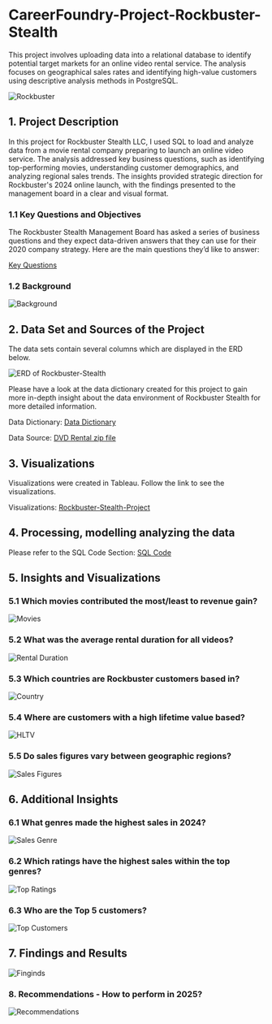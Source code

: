 # CareerFoundry-Project-Rockbuster-Stealth
This project involves uploading data into a relational database to identify potential target markets for an online video rental service. The analysis focuses on geographical sales rates and identifying high-value customers using descriptive analysis methods in PostgreSQL.

![Rockbuster](https://github.com/DanielsData91/danielsdata91.github.io/blob/master/images/Rockbuster_Project.png)

## 1. Project Description
In this project for Rockbuster Stealth LLC, I used SQL to load and analyze data from a movie rental company preparing to launch an online video service. The analysis addressed key business questions, such as identifying top-performing movies, understanding customer demographics, and analyzing regional sales trends. The insights provided strategic direction for Rockbuster's 2024 online launch, with the findings presented to the management board in a clear and visual format.

### 1.1 Key Questions and Objectives
The Rockbuster Stealth Management Board has asked a series of business questions and they expect data-driven answers that they can use for their 2020 company strategy. Here are the main questions they’d like to answer:

[Key Questions](https://github.com/DanielsData91/Rockbuster-Stealth-Project/blob/main/Rockbuster%20Images/Key%20Questions.jpg)


### 1.2 Background

![Background](https://github.com/DanielsData91/Rockbuster-Stealth-Project/blob/main/Background.jpg)


## 2. Data Set and Sources of the Project
The data sets contain several columns which are displayed in the ERD below.



![ERD of Rockbuster-Stealth](https://github.com/DanielsData91/Rockbuster-Stealth-Project/blob/main/ERD_Rockbuster.jpg)



Please have a look at the data dictionary created for this project to gain more in-depth insight about the data environment of Rockbuster Stealth for more detailed information.

Data Dictionary: [Data Dictionary](https://github.com/DanielsData91/Rockbuster-Stealth-Project/blob/main/Data%20Dictionary.pdf)

Data Source: [DVD Rental zip file](http://www.postgresqltutorial.com/wp-content/uploads/2019/05/dvdrental.zip)

## 3. Visualizations
Visualizations were created in Tableau. Follow the link to see the visualizations.

Visualizations: [Rockbuster-Stealth-Project](https://public.tableau.com/app/profile/daniel.m.ller6696/viz/Project_Rockbuster/LeastRevenue2019)

## 4. Processing, modelling analyzing the data

Please refer to the SQL Code Section: [SQL Code](https://github.com/DanielsData91/Rockbuster-Stealth-Project/tree/main/SQL%20Code)

## 5. Insights and Visualizations

### 5.1 Which movies contributed the most/least to revenue gain?

![Movies](https://github.com/DanielsData91/Rockbuster-Stealth-Project/blob/main/Rockbuster%20Images/Which%20movies%20contributed%20the%20least%20and%20the%20most%20to%20revenue%20gain%3F.jpg)

### 5.2 What was the average rental duration for all videos?

![Rental Duration](https://github.com/DanielsData91/Rockbuster-Stealth-Project/blob/main/Rockbuster%20Images/What%20does%20these%20basic%20statistics%20tell%20us%3F.jpg)

### 5.3 Which countries are Rockbuster customers based in?

![Country](https://github.com/DanielsData91/Rockbuster-Stealth-Project/blob/main/Rockbuster%20Images/Which%20countries%20are%20Rockbuster%20customers%20based%20in%3F.jpg)

### 5.4 Where are customers with a high lifetime value based?

![HLTV](https://github.com/DanielsData91/Rockbuster-Stealth-Project/blob/main/Rockbuster%20Images/Where%20are%20customers%20with%20a%20high%20lifetime%20value%20based%3F.jpg)

### 5.5 Do sales figures vary between geographic regions?

![Sales Figures](https://github.com/DanielsData91/Rockbuster-Stealth-Project/blob/main/Rockbuster%20Images/Do%20sales%20figures%20vary%20between%20geographic%20regions%3F.jpg)

## 6. Additional Insights

### 6.1 What genres made the highest sales in 2024?

![Sales Genre](https://github.com/DanielsData91/Rockbuster-Stealth-Project/blob/main/Rockbuster%20Images/What%20genres%20made%20the%20highest%20sales%3F.jpg)

### 6.2 Which ratings have the highest sales within the top genres?

![Top Ratings](https://github.com/DanielsData91/Rockbuster-Stealth-Project/blob/main/Rockbuster%20Images/Which%20ratings%20have%20the%20highest%20sales%20within%20the%20top%20genres%3F.jpg)

### 6.3 Who are the Top 5 customers?

![Top Customers](https://github.com/DanielsData91/Rockbuster-Stealth-Project/blob/main/Rockbuster%20Images/Who%20are%20the%20Top%205%20Customers%3F.jpg)

## 7. Findings and Results

![Finginds](https://github.com/DanielsData91/Rockbuster-Stealth-Project/blob/main/Rockbuster%20Images/Findings%20and%20Results.jpg)

### 8. Recommendations - How to perform in 2025?

![Recommendations](https://github.com/DanielsData91/Rockbuster-Stealth-Project/blob/main/Rockbuster%20Images/How%20to%20perform%20in%202025%3F.jpg)

